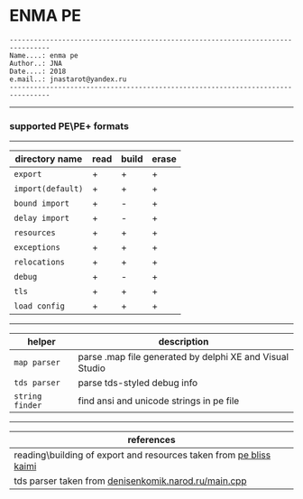 # ENMA PE #

```
--------------------------------------------------------------------------------
Name....: enma pe
Author..: JNA
Date....: 2018
e.mail..: jnastarot@yandex.ru
--------------------------------------------------------------------------------
```
---
### supported PE\PE+ formats
---
| directory name | read | build | erase |
| -------------- | ------- | ------- | ------- |
| `export` | + | + | + |
| `import(default)` | + | + | + |
| `bound import` | + | - | + |
| `delay import` | + | - | + |
| `resources` | + | + | + |
| `exceptions` | + | + | + |
| `relocations` | + | + | + |
| `debug` | + | - | + |
| `tls` | + | + | + |
| `load config` | + | + | + |
---
| helper | description |
| ------ | ----------- |
| `map parser` | parse .map file generated by delphi XE and Visual Studio |
| `tds parser` | parse tds-styled debug info |
| `string finder` | find ansi and unicode strings in pe file |
---
| references |
| ---------- |
| reading\building of export and resources taken from [pe bliss kaimi](http://kaimi.io/) |
| tds parser taken from [denisenkomik.narod.ru/main.cpp](http://denisenkomik.narod.ru/main.cpp) |

